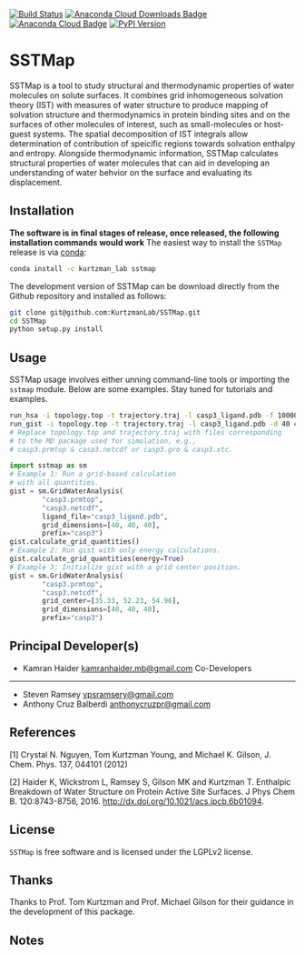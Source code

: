 [![Build Status](https://travis-ci.org/choderalab/pymbar.png)](https://travis-ci.org/choderalab/pymbar)
[![Anaconda Cloud Downloads Badge](https://anaconda.org/omnia/pymbar/badges/downloads.svg)](https://anaconda.org/omnia/pymbar)
[![Anaconda Cloud Badge](https://anaconda.org/omnia/pymbar/badges/installer/conda.svg)](https://anaconda.org/omnia/pymbar)
[![PyPI Version](https://badge.fury.io/py/pymbar.png)](https://pypi.python.org/pypi/pymbar)

SSTMap
======

SSTMap is a tool to study structural and thermodynamic properties of water molecules on solute surfaces. It combines grid inhomogeneous solvation theory (IST) with measures of water structure to produce mapping of solvation structure and thermodynamics in protein binding sites and on the surfaces of other molecules of interest, such as small-molecules or host-guest systems. The spatial decomposition of IST integrals allow determination of contribution of speicific regions towards solvation enthalpy and entropy. Alongside thermodynamic information, SSTMap calculates structural properties of water molecules that can aid in developing an understanding of water behvior on the surface and evaluating its displacement.


Installation
------------
__The software is in final stages of release, once released, the following installation commands would work__
The easiest way to install the `SSTMap` release is via [conda](http://conda.pydata.org):
```bash
conda install -c kurtzman_lab sstmap
```
The development version of SSTMap can be download directly from the Github repository and installed as follows:
```bash
git clone git@github.com:KurtzmanLab/SSTMap.git
cd SSTMap
python setup.py install
```
Usage
-----

SSTMap usage involves either unning command-line tools or importing the `sstmap` module. Below are some examples. Stay tuned for tutorials and examples.
```bash
run_hsa -i topology.top -t trajectory.traj -l casp3_ligand.pdb -f 10000 -s 0 -o casp3
run_gist -i topology.top -t trajectory.traj -l casp3_ligand.pdb -d 40 40 40 -f  10000 -s 0 -o casp3
# Replace topology.top and trajectory.traj with files corresponding 
# to the MD package used for simulation, e.g.,
# casp3.prmtop & casp3.netcdf or casp3.gro & casp3.xtc.
```

```python
import sstmap as sm
# Example 1: Run a grid-based calculation
# with all quantities.
gist = sm.GridWaterAnalysis(
        "casp3.prmtop", 
        "casp3.netcdf",
        ligand_file="casp3_ligand.pdb", 
        grid_dimensions=[40, 40, 40], 
        prefix="casp3")
gist.calculate_grid_quantities()
# Example 2: Run gist with only energy calculations.
gist.calculate_grid_quantities(energy=True)
# Example 3: Initialize gist with a grid center position.
gist = sm.GridWaterAnalysis(
        "casp3.prmtop", 
        "casp3.netcdf",
        grid_center=[35.33, 52.23, 54.96], 
        grid_dimensions=[40, 40, 40], 
        prefix="casp3")
```

Principal Developer(s)
---------------------
* Kamran Haider <kamranhaider.mb@gmail.com>
Co-Developers
----------------
* Steven Ramsey <vpsramsery@gmail.com>
* Anthony Cruz Balberdi <anthonycruzpr@gmail.com>

References
----------

[1] Crystal N. Nguyen, Tom Kurtzman Young, and Michael K. Gilson, J. Chem. Phys. 137, 044101 (2012)

[2] Haider K, Wickstrom L, Ramsey S, Gilson MK and Kurtzman T. Enthalpic Breakdown of Water Structure on Protein Active Site Surfaces. J Phys Chem B. 120:8743-8756, 2016. http://dx.doi.org/10.1021/acs.jpcb.6b01094.

License
-------

`SSTMap` is free software and is licensed under the LGPLv2 license.


Thanks
------
Thanks to Prof. Tom Kurtzman and Prof. Michael Gilson for their guidance in the development of this package.

Notes
-----
